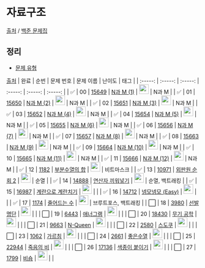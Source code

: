# 자료구조

[출처](https://github.com/tony9402/baekjoon) /
[백준 문제집](https://www.acmicpc.net/workbook/view/7645)

<h2>정리</h2>

- <a href="./">문제 유형</a>

[출처](https://github.com/tony9402/baekjoon/tree/main/backtracking)
| 완료 | 순번 | 문제 번호 | 문제 이름 | 난이도 | 태그 |
| :-----: | :-----: | :-----: | :-----: | :-----: | :-----: |
| ✅ | 00 | <a href="https://www.acmicpc.net/problem/15649" target="_blank">15649</a> | <a href="../solution/15649.js" target="_blank">N과 M (1)</a> | <img height="25px" width="25px" src="https://static.solved.ac/tier_small/8.svg"/> | N과 M |
| ✅ | 01 | <a href="https://www.acmicpc.net/problem/15650" target="_blank">15650</a> | <a href="../solution/15650.js" target="_blank">N과 M (2)</a> | <img height="25px" width="25px" src="https://static.solved.ac/tier_small/8.svg"/> | N과 M |
| ✅ | 02 | <a href="https://www.acmicpc.net/problem/15651" target="_blank">15651</a> | <a href="../solution/15651.js" target="_blank">N과 M (3)</a> | <img height="25px" width="25px" src="https://static.solved.ac/tier_small/8.svg"/> | N과 M |
| ✅ | 03 | <a href="https://www.acmicpc.net/problem/15652" target="_blank">15652</a> | <a href="../solution/15652.js" target="_blank">N과 M (4)</a> | <img height="25px" width="25px" src="https://static.solved.ac/tier_small/8.svg"/> | N과 M |
| ✅ | 04 | <a href="https://www.acmicpc.net/problem/15654" target="_blank">15654</a> | <a href="../solution/15654.js" target="_blank">N과 M (5)</a> | <img height="25px" width="25px" src="https://static.solved.ac/tier_small/8.svg"/> | N과 M |
| ✅ | 05 | <a href="https://www.acmicpc.net/problem/15655" target="_blank">15655</a> | <a href="../solution/15655.js" target="_blank">N과 M (6)</a> | <img height="25px" width="25px" src="https://static.solved.ac/tier_small/8.svg"/> | N과 M |
| ✅ | 06 | <a href="https://www.acmicpc.net/problem/15656" target="_blank">15656</a> | <a href="../solution/15656.js" target="_blank">N과 M (7)</a> | <img height="25px" width="25px" src="https://static.solved.ac/tier_small/8.svg"/> | N과 M |
| ✅ | 07 | <a href="https://www.acmicpc.net/problem/15657" target="_blank">15657</a> | <a href="../solution/15657.js" target="_blank">N과 M (8)</a> | <img height="25px" width="25px" src="https://static.solved.ac/tier_small/8.svg"/> | N과 M |
| ✅ | 08 | <a href="https://www.acmicpc.net/problem/15663" target="_blank">15663</a> | <a href="../solution/15663.js" target="_blank">N과 M (9)</a> | <img height="25px" width="25px" src="https://static.solved.ac/tier_small/9.svg"/> | N과 M |
| ✅ | 09 | <a href="https://www.acmicpc.net/problem/15664" target="_blank">15664</a> | <a href="../solution/15664.js" target="_blank">N과 M (10)</a> | <img height="25px" width="25px" src="https://static.solved.ac/tier_small/9.svg"/> | N과 M |
| ✅ | 10 | <a href="https://www.acmicpc.net/problem/15665" target="_blank">15665</a> | <a href="../solution/15665.js" target="_blank">N과 M (11)</a> | <img height="25px" width="25px" src="https://static.solved.ac/tier_small/9.svg"/> | N과 M |
| ✅ | 11 | <a href="https://www.acmicpc.net/problem/15666" target="_blank">15666</a> | <a href="../solution/15666.js" target="_blank">N과 M (12)</a> | <img height="25px" width="25px" src="https://static.solved.ac/tier_small/9.svg"/> | N과 M |
| ✅ | 12 | <a href="https://www.acmicpc.net/problem/1182" target="_blank">1182</a> | <a href="../solution/1182.js" target="_blank">부분수열의 합</a> | <img height="25px" width="25px" src="https://static.solved.ac/tier_small/9.svg"/> | 비트마스크 |
| ✅ | 13 | <a href="https://www.acmicpc.net/problem/10971" target="_blank">10971</a> | <a href="../solution/10971.js" target="_blank">외판원 순회 2</a> | <img height="25px" width="25px" src="https://static.solved.ac/tier_small/9.svg"/> | 순열 |
| ✅ | 14 | <a href="https://www.acmicpc.net/problem/14888" target="_blank">14888</a> | <a href="../solution/14888.js" target="_blank">연산자 끼워넣기</a> | <img height="25px" width="25px" src="https://static.solved.ac/tier_small/10.svg"/> | 순열, 백트래킹 |
| ✅ | 15 | <a href="https://www.acmicpc.net/problem/16987" target="_blank">16987</a> | <a href="../solution/16987.js" target="_blank">계란으로 계란치기</a> | <img height="25px" width="25px" src="https://static.solved.ac/tier_small/11.svg"/> | |
| ✅ | 16 | <a href="https://www.acmicpc.net/problem/14712" target="_blank">14712</a> | <a href="../solution/14712.js" target="_blank">넴모넴모 (Easy)</a> | <img height="25px" width="25px" src="https://static.solved.ac/tier_small/11.svg"/> | |
| ✅ | 17 | <a href="https://www.acmicpc.net/problem/1174" target="_blank">1174</a> | <a href="../solution/1174.js" target="_blank">줄어드는 수</a> | <img height="25px" width="25px" src="https://static.solved.ac/tier_small/11.svg"/> | 브루트포스, 백트래킹 |
| ⬜️ | 18 | <a href="https://www.acmicpc.net/problem/3980" target="_blank">3980</a> | <a href="../solution/3980.js" target="_blank">선발 명단</a> | <img height="25px" width="25px" src="https://static.solved.ac/tier_small/11.svg"/> | |
| ⬜️ | 19 | <a href="https://www.acmicpc.net/problem/6443" target="_blank">6443</a> | <a href="../solution/6443.js" target="_blank">애너그램</a> | <img height="25px" width="25px" src="https://static.solved.ac/tier_small/11.svg"/> | |
| ⬜️ | 20 | <a href="https://www.acmicpc.net/problem/18430" target="_blank">18430</a> | <a href="../solution/18430.js" target="_blank">무기 공학</a> | <img height="25px" width="25px" src="https://static.solved.ac/tier_small/12.svg"/> | |
| ⬜️ | 21 | <a href="https://www.acmicpc.net/problem/9663" target="_blank">9663</a> | <a href="../solution/9663.js" target="_blank">N-Queen</a> | <img height="25px" width="25px" src="https://static.solved.ac/tier_small/12.svg"/> | |
| ⬜️ | 22 | <a href="https://www.acmicpc.net/problem/2580" target="_blank">2580</a> | <a href="../solution/2580.js" target="_blank">스도쿠</a> | <img height="25px" width="25px" src="https://static.solved.ac/tier_small/12.svg"/> | |
| ⬜️ | 23 | <a href="https://www.acmicpc.net/problem/1062" target="_blank">1062</a> | <a href="../solution/1062.js" target="_blank">가르침</a> | <img height="25px" width="25px" src="https://static.solved.ac/tier_small/12.svg"/> | |
| ⬜️ | 24 | <a href="https://www.acmicpc.net/problem/2661" target="_blank">2661</a> | <a href="../solution/2661.js" target="_blank">좋은수열</a> | <img height="25px" width="25px" src="https://static.solved.ac/tier_small/12.svg"/> | |
| ⬜️ | 25 | <a href="https://www.acmicpc.net/problem/22944" target="_blank">22944</a> | <a href="../solution/22944.js" target="_blank">죽음의 비</a> | <img height="25px" width="25px" src="https://static.solved.ac/tier_small/13.svg"/> | |
| ⬜️ | 26 | <a href="https://www.acmicpc.net/problem/17136" target="_blank">17136</a> | <a href="../solution/17136.js" target="_blank">색종이 붙이기</a> | <img height="25px" width="25px" src="https://static.solved.ac/tier_small/14.svg"/> | |
| ⬜️ | 27 | <a href="https://www.acmicpc.net/problem/1799" target="_blank">1799</a> | <a href="../solution/1799.js" target="_blank">비숍</a> | <img height="25px" width="25px" src="https://static.solved.ac/tier_small/15.svg"/> | |
